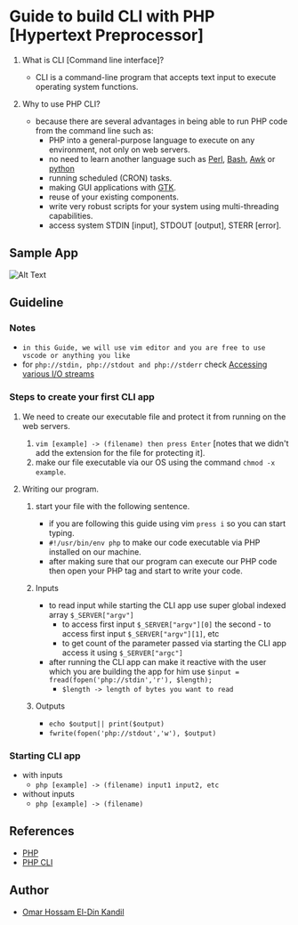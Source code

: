 # **Guide to build CLI with PHP [Hypertext Preprocessor]**

   1. What is CLI [Command line interface]?

      - CLI is a command-line program that accepts text input to execute operating system functions.

   1. Why to use PHP CLI?

      - because there are several advantages in being able to run PHP code from the command line such as:
         - PHP into a general-purpose language to execute on any environment, not only on web servers.
         - no need to learn another language such as [Perl](https://www.perl.org/), [Bash](https://www.gnu.org/software/bash/), [Awk](https://www.tutorialspoint.com/awk/index.htm) or [python](https://www.python.org/)
         - running scheduled (CRON) tasks.
         - making GUI applications with [GTK](https://github.com/php/php-gtk-src).
         - reuse of your existing components.
         - write very robust scripts for your system using multi-threading capabilities.
         - access system STDIN [input], STDOUT [output], STERR [error].

## **Sample App**

![Alt Text](https://media.giphy.com/media/JauV76IyvGknqnFSxS/giphy.gif)

## **Guideline**

### **Notes**

- `in this Guide, we will use vim editor and you are free to use vscode or anything you like`
- for `php://stdin, php://stdout and php://stderr` check [Accessing various I/O streams](https://www.php.net/manual/en/wrappers.php.php)

### **Steps to create your first CLI app**

1. We need to create our executable file and protect it from running on the web servers.
   1. `vim [example] -> (filename) then press Enter` [notes that we didn't add the extension for the file for protecting it].
   1. make our file executable via our OS using the command `chmod -x example`.

1. Writing our program.
   1. start your file with the following sentence.
      - if you are following this guide using vim `press i` so you can start typing.
      - `#!/usr/bin/env php` to make our code executable via PHP installed on our machine.
      - after making sure that our program can execute our PHP code then open your PHP tag and start to write your code.

   1. Inputs
      - to read input while starting the CLI app use super global indexed array `$_SERVER["argv"]`
         - to access first input `$_SERVER["argv"][0]` the second - to access first input `$_SERVER["argv"][1]`, etc
         - to get count of the parameter passed via starting the CLI app access it using `$_SERVER["argc"]`
      - after running the CLI app can make it reactive with the user which you are building the app for him use `$input = fread(fopen('php://stdin','r'), $length);`
         - `$length -> length of bytes you want to read`
   1. Outputs
      - `echo $output|| print($output)`
      - `fwrite(fopen('php://stdout','w'), $output)`

### **Starting CLI app**

- with inputs
  - `php [example] -> (filename) input1 input2, etc`
- without inputs
  - `php [example] -> (filename)`

## **References**

- [PHP](https://www.php.net/manual/en/features.commandline.php)
- [PHP CLI](http://php-cli.com/)

## **Author**

- [Omar Hossam El-Din Kandil](https://www.linkedin.com/in/omar-hossameldin-kandil-74633a1bb/)